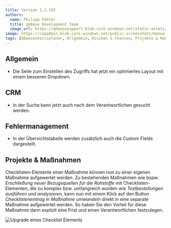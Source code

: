 ```yaml
---
title: Version 1.1.193
authors:
  name: Philipp Pähler
  title: qmBase Development Team
  image_url: https://qmbasesupport.blob.core.windows.net/static-assets/img/persons/paehler_round.png
image: https://caqadmin.blob.core.windows.net/public-screenshots/manual-screenshots/navbar_migration.PNG
tags: [Abwesenheitsplaner, Allgemein, Risiken & Chancen, Projekte & Maßnahmen]
---
```


<!--truncate-->

## Allgemein

- Die Seite zum Einstellen des Zugriffs hat jetzt ein optimiertes Layout mit einem besseren Dropdown.

## CRM

- In der Suche kann jetzt auch nach dem Verantwortlichen gesucht werden.

## Fehlermanagement

- In der Übersichtstabelle werden zusätzlich auch die Custom Fields dargestellt.

## Projekte & Maßnahmen

Checklisten-Elemente einer Maßnahme können nun zu einer eigenen Maßnahme aufgewertet werden.
Zu bestehenden Maßnahmen wie bspw. _Erschließung neuer Bezugsquellen für die Rohstoffe_ mit Checklisten-Elementen, die zu komplex bzw. umfangreich wurden wie _Testbestellungen ausführen und analysieren_, kann nun mit einem Klick auf den Button _Checklisteneintrag in Maßnahme umwandeln_ direkt in eine separate Maßnahme aufgewertet werden.
So haben Sie den Vorteil für diese Maßnahme dann explizit eine Frist und einen Verantwortlichen festzulegen.

![Upgrade eines Checklist Elements](https://caqadmin.blob.core.windows.net/public-screenshots/manual-screenshots/Screenshot2023-07-08upgradeCheckListItem.png)
